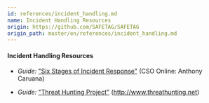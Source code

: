 ```yaml
---
id: references/incident_handling.md
name: Incident Handling Resources
origin: https://github.com/SAFETAG/SAFETAG
origin_path: master/en/references/incident_handling.md
---
```


#### Incident Handling Resources

  * *Guide:* ["Six Stages of Incident Response"](https://www.cso.com.au/article/600455/six-stages-incident-response/) (CSO Online: Anthony Caruana)
  
  * *Guide:* ["Threat Hunting Project"](https://github.com/ThreatHuntingProject/ThreatHunting) (http://www.threathunting.net)
  

